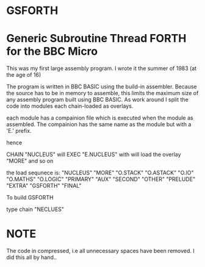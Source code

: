 # GSFORTH
Generic Subroutine Thread FORTH for the BBC Micro
=================================================

This was my first large assembly program. I wrote it the summer of 1983 (at the age of 16)

The program is written in BBC BASIC using the build-in assembler. Because the source has to be in memory to assemble, this limits the maximum size of any assembly program built using BBC BASIC. As work around I split the code into modules each chain-loaded as overlays.

each module has a compainion file which is executed when the module as assembled. The compainion has the same name as the module but with a 'E.' prefix.

hence 

CHAIN "NUCLEUS"
will EXEC "E.NUCLEUS"
with will load the overlay "MORE" and so on

the load sequnece is:
"NUCLEUS"
"MORE"
"O.STACK"
"O.ASTACK"
"O.IO"
"O.MATHS"
"O.LOGIC"
"PRIMARY"
"AUX"
"SECOND"
"OTHER"
"PRELUDE"
"EXTRA"
"GSFORTH"
"FINAL"

To build GSFORTH

type
chain "NECLUES"


NOTE
====
The code in compressed, i.e all unnecessary spaces have been removed. I did this all by hand..

